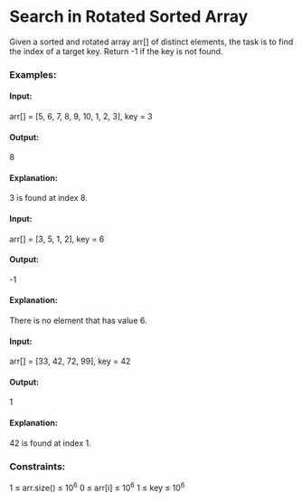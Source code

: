 # Search in Rotated Sorted Array
Given a sorted and rotated array arr[] of distinct elements, the task is to find the index of a target key. Return -1 if the key is not found.

### Examples:
#### Input:
arr[] = [5, 6, 7, 8, 9, 10, 1, 2, 3], key = 3
#### Output:
8
#### Explanation:
3 is found at index 8.

#### Input:
arr[] = [3, 5, 1, 2], key = 6
#### Output:
-1
#### Explanation:
There is no element that has value 6.

#### Input:
arr[] = [33, 42, 72, 99], key = 42
#### Output:
1
#### Explanation:
42 is found at index 1.

### Constraints:
1 ≤ arr.size() ≤ $`10^6`$
0 ≤ arr[i] ≤ $`10^6`$
1 ≤ key ≤ $`10^6`$

